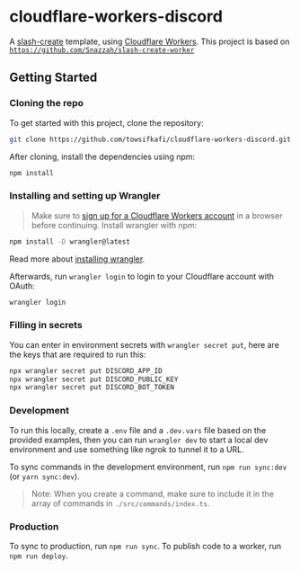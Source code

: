 # cloudflare-workers-discord

A [slash-create](https://npm.im/slash-create) template, using [Cloudflare Workers](https://workers.cloudflare.com). This project is based on [`https://github.com/Snazzah/slash-create-worker`](https://github.com/Snazzah/slash-create-worker)

## Getting Started
### Cloning the repo
To get started with this project, clone the repository:
```sh
git clone https://github.com/towsifkafi/cloudflare-workers-discord.git
```

After cloning, install the dependencies using npm:
```sh
npm install
```
### Installing and setting up Wrangler
> Make sure to [sign up for a Cloudflare Workers account](https://dash.cloudflare.com/sign-up/workers) in a browser before continuing.
Install wrangler with npm:
```sh
npm install -D wrangler@latest
```
Read more about [installing wrangler](https://developers.cloudflare.com/workers/cli-wrangler/install-update).

Afterwards, run `wrangler login` to login to your Cloudflare account with OAuth:
```sh
wrangler login
```

### Filling in secrets
You can enter in environment secrets with `wrangler secret put`, here are the keys that are required to run this:
```sh
npx wrangler secret put DISCORD_APP_ID
npx wrangler secret put DISCORD_PUBLIC_KEY
npx wrangler secret put DISCORD_BOT_TOKEN
```

### Development
To run this locally, create a `.env` file and a `.dev.vars` file based on the provided examples, then you can run `wrangler dev` to start a local dev environment and use something like ngrok to tunnel it to a URL.

To sync commands in the development environment, run `npm run sync:dev` (or `yarn sync:dev`).

> Note: When you create a command, make sure to include it in the array of commands in `./src/commands/index.ts`.

### Production
To sync to production, run `npm run sync`. To publish code to a worker, run `npm run deploy`.
